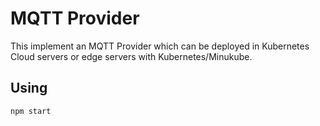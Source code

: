 # MQTT Provider

This implement an MQTT Provider which can be deployed in Kubernetes Cloud servers or edge servers with Kubernetes/Minukube.

## Using 
`npm start`
